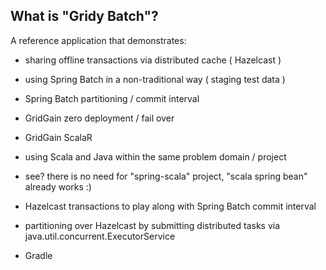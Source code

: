 ## What is "Gridy Batch"? ##

A reference application that demonstrates:

+ sharing offline transactions via distributed cache ( Hazelcast )

+ using Spring Batch in a non-traditional way ( staging test data )

+ Spring Batch partitioning / commit interval

+ GridGain zero deployment / fail over

+ GridGain ScalaR

+ using Scala and Java within the same problem domain / project

+ see? there is no need for "spring-scala" project, "scala spring bean" already works :)

+ Hazelcast transactions to play along with Spring Batch commit interval

+ partitioning over Hazelcast by submitting distributed tasks via java.util.concurrent.ExecutorService

+ Gradle
